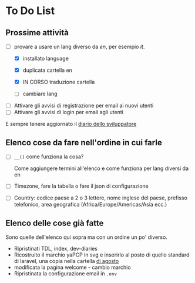 # To Do List

## Prossime attività

- [ ] provare a usare un lang diverso da *en*, per esempio *it*.
  - [x] installato language
  - [x] duplicata cartella en

  - [x] IN CORSO traduzione cartella
  
  - [ ] cambiare lang

- [ ] Attivare gli avvisi di registrazione per email ai nuovi utenti
- [ ] Attivare gli avvisi di login per email agli utenti

E sempre tenere aggiornato il [diario dello sviluppatore](./index.md)

## Elenco cose da fare nell'ordine in cui farle

- [ ] `__()` come funziona la cosa?

  Come aggiungere termini all'elenco e come funziona per lang diversi da en

- [ ] Timezone, fare la tabella o fare il json di configurazione
- [ ] Country: codice paese a 2 o 3 lettere, nome inglese del paese, prefisso telefonico,
area geografica (Africa/Europe/Americas/Asia ecc.)

## Elenco delle cose già fatte

Sono quelle dell'elenco qui sopra ma con un ordine un po' diverso.

- Ripristinati TDL, index, dev-diaries
- Ricostruito il marchio yaPCP in svg e inserirlo al posto di quello standard di laravel, una copia nella cartella [di agosto](./2025-08/)
- modificata la pagina welcome - cambio marchio
- Ripristinata la configurazione email in `.env`
